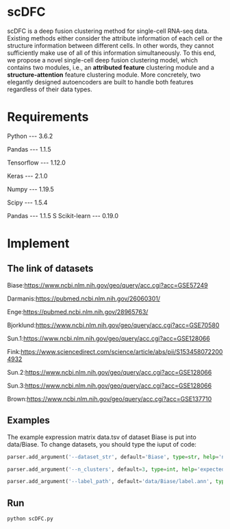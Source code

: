 # scDFC
scDFC is a deep fusion clustering method for single-cell RNA-seq data. Existing methods either consider the attribute information of each cell or the structure information between different cells. In other words, they cannot sufficiently make use of all of this information simultaneously. To this end, we propose a novel single-cell deep fusion clustering model, which contains two modules, i.e., an **attributed feature** clustering module and a **structure-attention** feature clustering module. More concretely, two elegantly designed autoencoders are built to handle both features regardless of their data types.

# Requirements

Python --- 3.6.2

Pandas --- 1.1.5

Tensorflow --- 1.12.0 

Keras --- 2.1.0

Numpy --- 1.19.5

Scipy --- 1.5.4

Pandas --- 1.1.5
S
Scikit-learn --- 0.19.0

# Implement
## The link of datasets 

Biase:https://www.ncbi.nlm.nih.gov/geo/query/acc.cgi?acc=GSE57249

Darmanis:https://pubmed.ncbi.nlm.nih.gov/26060301/

Enge:https://pubmed.ncbi.nlm.nih.gov/28965763/

Bjorklund:https://www.ncbi.nlm.nih.gov/geo/query/acc.cgi?acc=GSE70580

Sun.1:https://www.ncbi.nlm.nih.gov/geo/query/acc.cgi?acc=GSE128066

Fink:https://www.sciencedirect.com/science/article/abs/pii/S1534580722004932

Sun.2:https://www.ncbi.nlm.nih.gov/geo/query/acc.cgi?acc=GSE128066

Sun.3:https://www.ncbi.nlm.nih.gov/geo/query/acc.cgi?acc=GSE128066

Brown:https://www.ncbi.nlm.nih.gov/geo/query/acc.cgi?acc=GSE137710


## Examples
The example expression matrix data.tsv of dataset Biase is put into data/Biase. To change datasets, you should type the iuput of code:
```python
parser.add_argument('--dataset_str', default='Biase', type=str, help='name of dataset')

parser.add_argument('--n_clusters', default=3, type=int, help='expected number of clusters')

parser.add_argument('--label_path', default='data/Biase/label.ann', type=str, help='true labels')
```
## Run 
```python
python scDFC.py
```

